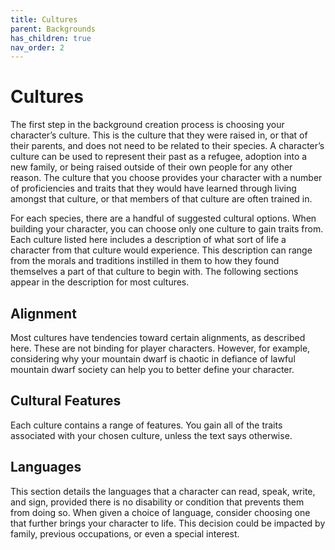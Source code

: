 ```yaml
---
title: Cultures
parent: Backgrounds
has_children: true
nav_order: 2
---
```


# Cultures
The first step in the background creation process is choosing your character’s culture. This is the culture that they were raised in, or that of their parents, and does not need to be related to their species. A character’s culture can be used to represent their past as a refugee, adoption into a new family, or being raised outside of their own people for any other reason. The culture that you choose provides your character with a number of proficiencies and traits that they would have learned through living amongst that culture, or that members of that culture are often trained in.

For each species, there are a handful of suggested cultural options. When building your character, you can choose only one culture to gain traits from. Each culture listed here includes a description of what sort of life a character from that culture would experience. This description can range from the morals and traditions instilled in them to how they found themselves a part of that culture to begin with. The following sections appear in the description for most cultures.

## Alignment
Most cultures have tendencies toward certain alignments, as described here. These are not binding for player characters. However, for example, considering why your mountain dwarf is chaotic in defiance of lawful mountain dwarf society can help you to better define your character.

## Cultural Features
Each culture contains a range of features. You gain all of the traits associated with your chosen culture, unless the text says otherwise.

## Languages
This section details the languages that a character can read, speak, write, and sign, provided there is no disability or condition that prevents them from doing so. When given a choice of language, consider choosing one that further brings your character to life. This decision could be impacted by family, previous occupations, or even a special interest.
